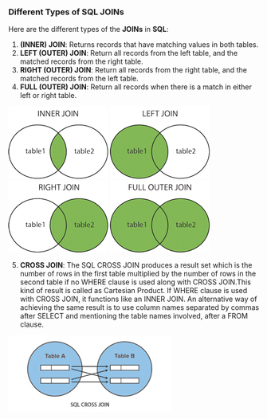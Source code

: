### Different Types of SQL JOINs
Here are the different types of the **JOINs** in **SQL**:
1. **(INNER) JOIN**: Returns records that have matching values in both tables.
2. **LEFT (OUTER) JOIN**: Return all records from the left table, and the matched records from the right table.
3. **RIGHT (OUTER) JOIN**: Return all records from the right table, and the matched records from the left table.
4. **FULL (OUTER) JOIN**: Return all records when there is a match in either left or right table.

![alt text](imgs/inner_join.gif)
![alt text](imgs/left_join.gif)
![alt text](imgs/right_join.gif)
![alt text](imgs/full_join.gif)

5. **CROSS JOIN**: The SQL CROSS JOIN produces a result set which is the number of rows in the first table multiplied by the number of rows in the second table if no WHERE clause is used along with CROSS JOIN.This kind of result is called as Cartesian Product. 
If WHERE clause is used with CROSS JOIN, it functions like an INNER JOIN. 
An alternative way of achieving the same result is to use column names separated by commas after SELECT and mentioning the table names involved, after a FROM clause.

![alt text](imgs/cross_join.png)

